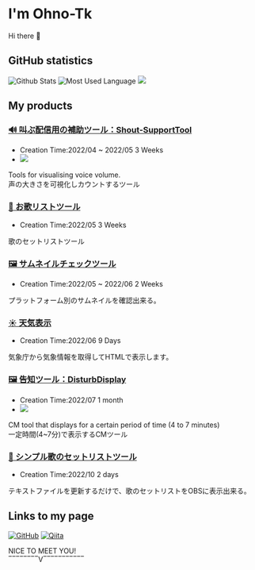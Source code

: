 # I'm Ohno-Tk
Hi there 👋

## GitHub statistics

![Github Stats](https://github-readme-stats.vercel.app/api?username=Ohno-Tk&count_private=true&show_icons=true&theme=dark)
![Most Used Language](https://github-readme-stats.vercel.app/api/top-langs/?username=Ohno-Tk&hide=html&layout=compact&theme=dark)
![](https://github-profile-summary-cards.vercel.app/api/cards/profile-details?username=Ohno-Tk&theme=monokai)

## My products
### [**🔊 叫ぶ配信用の補助ツール**：Shout-SupportTool](https://github.com/Ohno-Tk/Unity_Shout-SupportTool)
- Creation Time:2022/04 ~ 2022/05 3 Weeks
- <img src="https://img.shields.io/badge/-Unity-000000.svg?logo=unity&style=plastic">

Tools for visualising voice volume.  
声の大きさを可視化しカウントするツール

### [**🎵 お歌リストツール**](https://github.com/Ohno-Tk/Web_SongList)
- Creation Time:2022/05 3 Weeks

歌のセットリストツール

### [**🖼️ サムネイルチェックツール**](https://github.com/Ohno-Tk/Web_ThumbnailChecker)
- Creation Time:2022/05 ~ 2022/06 2 Weeks

プラットフォーム別のサムネイルを確認出来る。

### [**☀ 天気表示**](https://github.com/Ohno-Tk/OBS_WeatherDisplay)
- Creation Time:2022/06 9 Days

気象庁から気象情報を取得してHTMLで表示します。

### [**🖼️ 告知ツール**：DisturbDisplay](https://github.com/Ohno-Tk/Unity_Tool_DisturbDisplay)
- Creation Time:2022/07 1 month
- <img src="https://img.shields.io/badge/-Unity-000000.svg?logo=unity&style=plastic">

CM tool that displays for a certain period of time (4 to 7 minutes)  
一定時間(4~7分)で表示するCMツール

### [**🎵 シンプル歌のセットリストツール**](https://github.com/Ohno-Tk/OBS_SimpleSongList)
- Creation Time:2022/10 2 days

テキストファイルを更新するだけで、歌のセットリストをOBSに表示出来る。

## Links to my page
[![GitHub](https://img.shields.io/badge/-Here!-000?color=FFF&logo=github&logoColor=181717&style=flat)](https://github.com/Ohno-Tk)
[![Qiita](https://img.shields.io/badge/-ohno--Tk-000?logo=qiita)](https://qiita.com/ohno-Tk)

NICE TO MEET YOU!  
‾‾‾‾‾‾‾‾V‾‾‾‾‾‾‾‾‾‾‾
